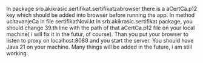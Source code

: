In package  srb.akikrasic.sertifikat.sertifikatzabrowser there is a aCertCa.p12 key which should be added into browser before running the app. In method ucitavanjeCa in file sertifikatNovi.kt in srb.akikrasic.sertifikat package, you should change 39.th line with the path of that aCertCa.p12 file on your local machine( i will fix it in the futur, of course). Than you put your browser to listen to proxy on localhost:8080 and you start the server. You should have Java 21 on your machine. Many things will be added in the future, i am still working. 
